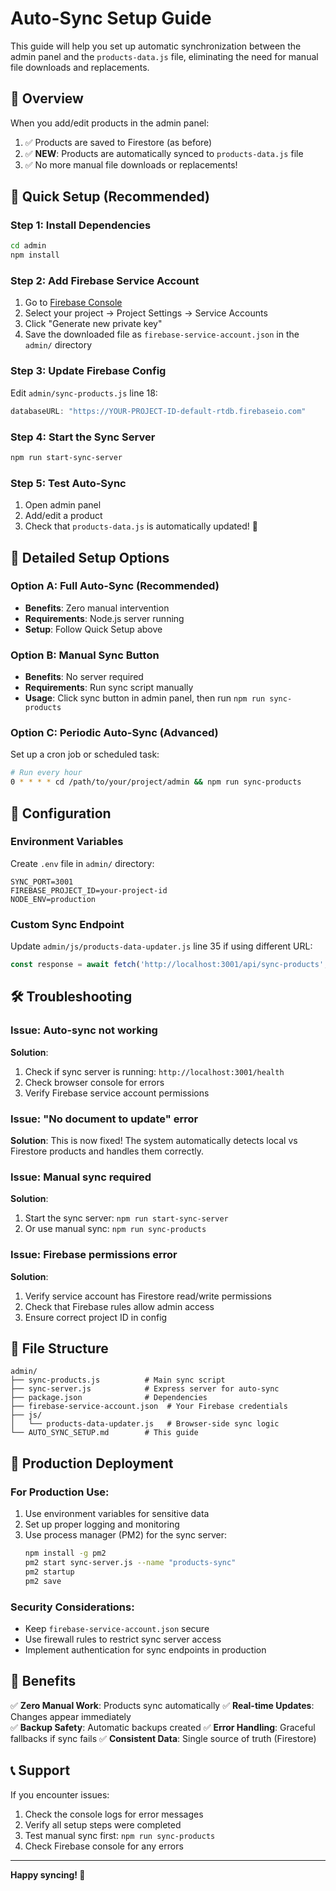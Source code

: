 # Auto-Sync Setup Guide

This guide will help you set up automatic synchronization between the admin panel and the `products-data.js` file, eliminating the need for manual file downloads and replacements.

## 🎯 Overview

When you add/edit products in the admin panel:
1. ✅ Products are saved to Firestore (as before)
2. ✅ **NEW**: Products are automatically synced to `products-data.js` file
3. ✅ No more manual file downloads or replacements!

## 🚀 Quick Setup (Recommended)

### Step 1: Install Dependencies
```bash
cd admin
npm install
```

### Step 2: Add Firebase Service Account
1. Go to [Firebase Console](https://console.firebase.google.com/)
2. Select your project → Project Settings → Service Accounts
3. Click "Generate new private key"
4. Save the downloaded file as `firebase-service-account.json` in the `admin/` directory

### Step 3: Update Firebase Config
Edit `admin/sync-products.js` line 18:
```javascript
databaseURL: "https://YOUR-PROJECT-ID-default-rtdb.firebaseio.com"
```

### Step 4: Start the Sync Server
```bash
npm run start-sync-server
```

### Step 5: Test Auto-Sync
1. Open admin panel
2. Add/edit a product
3. Check that `products-data.js` is automatically updated! 🎉

## 📖 Detailed Setup Options

### Option A: Full Auto-Sync (Recommended)
- **Benefits**: Zero manual intervention
- **Requirements**: Node.js server running
- **Setup**: Follow Quick Setup above

### Option B: Manual Sync Button
- **Benefits**: No server required
- **Requirements**: Run sync script manually
- **Usage**: Click sync button in admin panel, then run `npm run sync-products`

### Option C: Periodic Auto-Sync (Advanced)
Set up a cron job or scheduled task:
```bash
# Run every hour
0 * * * * cd /path/to/your/project/admin && npm run sync-products
```

## 🔧 Configuration

### Environment Variables
Create `.env` file in `admin/` directory:
```env
SYNC_PORT=3001
FIREBASE_PROJECT_ID=your-project-id
NODE_ENV=production
```

### Custom Sync Endpoint
Update `admin/js/products-data-updater.js` line 35 if using different URL:
```javascript
const response = await fetch('http://localhost:3001/api/sync-products', {
```

## 🛠️ Troubleshooting

### Issue: Auto-sync not working
**Solution**: 
1. Check if sync server is running: `http://localhost:3001/health`
2. Check browser console for errors
3. Verify Firebase service account permissions

### Issue: "No document to update" error
**Solution**: 
This is now fixed! The system automatically detects local vs Firestore products and handles them correctly.

### Issue: Manual sync required
**Solution**: 
1. Start the sync server: `npm run start-sync-server`
2. Or use manual sync: `npm run sync-products`

### Issue: Firebase permissions error
**Solution**: 
1. Verify service account has Firestore read/write permissions
2. Check that Firebase rules allow admin access
3. Ensure correct project ID in config

## 📁 File Structure

```
admin/
├── sync-products.js          # Main sync script
├── sync-server.js            # Express server for auto-sync
├── package.json              # Dependencies
├── firebase-service-account.json  # Your Firebase credentials
├── js/
│   └── products-data-updater.js   # Browser-side sync logic
└── AUTO_SYNC_SETUP.md        # This guide
```

## 🚀 Production Deployment

### For Production Use:
1. Use environment variables for sensitive data
2. Set up proper logging and monitoring
3. Use process manager (PM2) for the sync server:
   ```bash
   npm install -g pm2
   pm2 start sync-server.js --name "products-sync"
   pm2 startup
   pm2 save
   ```

### Security Considerations:
- Keep `firebase-service-account.json` secure
- Use firewall rules to restrict sync server access
- Implement authentication for sync endpoints in production

## 🎉 Benefits

✅ **Zero Manual Work**: Products sync automatically
✅ **Real-time Updates**: Changes appear immediately  
✅ **Backup Safety**: Automatic backups created
✅ **Error Handling**: Graceful fallbacks if sync fails
✅ **Consistent Data**: Single source of truth (Firestore)

## 📞 Support

If you encounter issues:
1. Check the console logs for error messages
2. Verify all setup steps were completed
3. Test manual sync first: `npm run sync-products`
4. Check Firebase console for any errors

---

**Happy syncing! 🚀** 